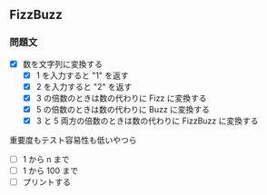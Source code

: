 ## FizzBuzz
### 問題文
-[x] 数を文字列に変換する
    -[x] 1 を入力すると "1" を返す
    -[x] 2 を入力すると "2" を返す
    -[x] 3 の倍数のときは数の代わりに Fizz に変換する
    -[x] 5 の倍数のときは数の代わりに Buzz に変換する
    -[x] 3 と 5 両方の倍数のときは数の代わりに FizzBuzz に変換する

重要度もテスト容易性も低いやつら
-[ ] 1 から n まで
-[ ] 1 から 100 まで
-[ ] プリントする